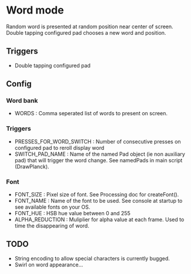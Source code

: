 Word mode
=======

Random word is presented at random position near center of screen. Double tapping configured pad chooses a new word and position.

## Triggers
- Double tapping configured pad

## Config
### Word bank
- WORDS : Comma seperated list of words to present on screen.

### Triggers
- PRESSES_FOR_WORD_SWITCH : Number of consecutive presses on configured pad to reroll display word
- SWITCH_PAD_NAME : Name of the named Pad object (ie non auxiliary pad) that will trigger the word change. See namedPads in main script (DrawPlanck).

### Font
- FONT_SIZE : Pixel size of font. See Processing doc for createFont().
- FONT_NAME : Name of the font to be used. See console at startup to see available fonts on your OS.
- FONT_HUE : HSB hue value between 0 and 255
- ALPHA_REDUCTION : Muliplier for alpha value at each frame. Used to time the disappearing of word.

## TODO
- String encoding to allow special characters is currently bugged.
- Swirl on word appearance...